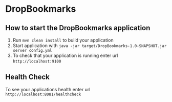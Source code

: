 # DropBookmarks
How to start the DropBookmarks application
---

1. Run `mvn clean install` to build your application
1. Start application with `java -jar target/DropBookmarks-1.0-SNAPSHOT.jar server config.yml`
1. To check that your application is running enter url `http://localhost:9100`

Health Check
---

To see your applications health enter url `http://localhost:8081/healthcheck`
